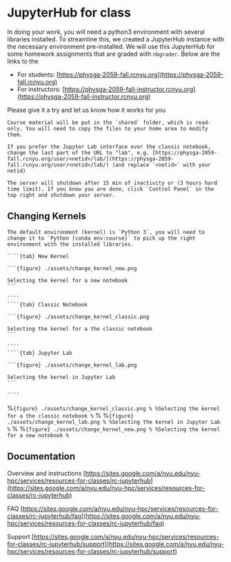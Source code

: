# JupyterHub for class

In doing your work, you will need a python3 environment with several libraries installed. To streamline this, we created a JupyterHub instance with the necessary environment pre-installed. We will use this JupyterHub for some homework assignments that are graded with `nbgrader`. Below are the links to the 
 * For students: [https://physga-2059-fall.rcnyu.org](https://physga-2059-fall.rcnyu.org) 
 * For instructors: [https://physga-2059-fall-instructor.rcnyu.org](https://physga-2059-fall-instructor.rcnyu.org)
   
Please give it a try and let us know how it works for you

 ```{tip}
Course material will be put in the `shared` folder, which is read-only. You will need to copy the files to your home area to modify them. 
 ```


```{tip}
If you prefer the Jupyter Lab interface over the classic notebook, change the last part of the URL to "lab", e.g. [https://physga-2059-fall.rcnyu.org/user/<netid>/lab/](https://physga-2059-fall.rcnyu.org/user/<netid>/lab/) (and replace `<netid>` with your netid)
```


```{tip}
The server will shutdown after 15 min of inactivity or (3 hours hard time limit). If you know you are done, click `Control Panel` in the top right and shutdown your server.
```


## Changing Kernels 

 ```{tip}
The default environment (kernel) is `Python 3`, you will need to change it to `Python [conda env:course]` to pick up the right environment with the installed libraries.
 ```


`````{tabs}
````{tab} New Kernel

```{figure} ./assets/change_kernel_new.png

Selecting the kernel for a new notebook
```

````
````{tab} Classic Notebook

```{figure} ./assets/change_kernel_classic.png

Selecting the kernel for a the classic notebook
```

````
````{tab} Jupyter Lab

```{figure} ./assets/change_kernel_lab.png

Selecting the kernel in Jupyter Lab
```

````
`````



%```{figure} ./assets/change_kernel_classic.png
%
%Selecting the kernel for a the classic notebook
%```
%
%```{figure} ./assets/change_kernel_lab.png
%
%Selecting the kernel in Jupyter Lab
%```
%
%```{figure} ./assets/change_kernel_new.png
%
%Selecting the kernel for a new notebook
%```

## Documentation

Overview and instructions
[https://sites.google.com/a/nyu.edu/nyu-hpc/services/resources-for-classes/rc-jupyterhub](https://sites.google.com/a/nyu.edu/nyu-hpc/services/resources-for-classes/rc-jupyterhub)
   
FAQ
[https://sites.google.com/a/nyu.edu/nyu-hpc/services/resources-for-classes/rc-jupyterhub/faq](https://sites.google.com/a/nyu.edu/nyu-hpc/services/resources-for-classes/rc-jupyterhub/faq)   

Support
[https://sites.google.com/a/nyu.edu/nyu-hpc/services/resources-for-classes/rc-jupyterhub/support](https://sites.google.com/a/nyu.edu/nyu-hpc/services/resources-for-classes/rc-jupyterhub/support)
 

